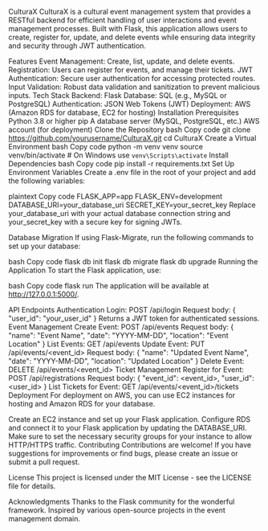 CulturaX
CulturaX is a cultural event management system that provides a RESTful backend for efficient handling of user interactions and event management processes. Built with Flask, this application allows users to create, register for, update, and delete events while ensuring data integrity and security through JWT authentication.

Features
Event Management: Create, list, update, and delete events.
Registration: Users can register for events, and manage their tickets.
JWT Authentication: Secure user authentication for accessing protected routes.
Input Validation: Robust data validation and sanitization to prevent malicious inputs.
Tech Stack
Backend: Flask
Database: SQL (e.g., MySQL or PostgreSQL)
Authentication: JSON Web Tokens (JWT)
Deployment: AWS (Amazon RDS for database, EC2 for hosting)
Installation
Prerequisites
Python 3.8 or higher
pip
A database server (MySQL, PostgreSQL, etc.)
AWS account (for deployment)
Clone the Repository
bash
Copy code
git clone https://github.com/yourusername/CulturaX.git
cd CulturaX
Create a Virtual Environment
bash
Copy code
python -m venv venv
source venv/bin/activate  # On Windows use `venv\Scripts\activate`
Install Dependencies
bash
Copy code
pip install -r requirements.txt
Set Up Environment Variables
Create a .env file in the root of your project and add the following variables:

plaintext
Copy code
FLASK_APP=app
FLASK_ENV=development
DATABASE_URI=your_database_uri
SECRET_KEY=your_secret_key
Replace your_database_uri with your actual database connection string and your_secret_key with a secure key for signing JWTs.

Database Migration
If using Flask-Migrate, run the following commands to set up your database:

bash
Copy code
flask db init
flask db migrate
flask db upgrade
Running the Application
To start the Flask application, use:

bash
Copy code
flask run
The application will be available at http://127.0.0.1:5000/.

API Endpoints
Authentication
Login: POST /api/login
Request body: { "user_id": "your_user_id" }
Returns a JWT token for authenticated sessions.
Event Management
Create Event: POST /api/events
Request body: { "name": "Event Name", "date": "YYYY-MM-DD", "location": "Event Location" }
List Events: GET /api/events
Update Event: PUT /api/events/<event_id>
Request body: { "name": "Updated Event Name", "date": "YYYY-MM-DD", "location": "Updated Location" }
Delete Event: DELETE /api/events/<event_id>
Ticket Management
Register for Event: POST /api/registrations
Request body: { "event_id": <event_id>, "user_id": <user_id> }
List Tickets for Event: GET /api/events/<event_id>/tickets
Deployment
For deployment on AWS, you can use EC2 instances for hosting and Amazon RDS for your database.

Create an EC2 instance and set up your Flask application.
Configure RDS and connect it to your Flask application by updating the DATABASE_URI.
Make sure to set the necessary security groups for your instance to allow HTTP/HTTPS traffic.
Contributing
Contributions are welcome! If you have suggestions for improvements or find bugs, please create an issue or submit a pull request.

License
This project is licensed under the MIT License - see the LICENSE file for details.

Acknowledgments
Thanks to the Flask community for the wonderful framework.
Inspired by various open-source projects in the event management domain.
